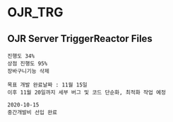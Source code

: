 # OJR_TRG
## OJR Server TriggerReactor Files
```
진행도 34%
상점 진행도 95%
장바구니기능 삭제
```
```
목표 개발 완료날짜 : 11월 15일
이후 11월 20일까지 세부 버그 및 코드 단순화, 최적화 작업 예정
```
```
2020-10-15
중간개발비 선입 완료
```
